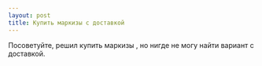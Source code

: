 ```yaml
---
layout: post 
title: Купить маркизы с доставкой 
--- 
```

Посоветуйте, решил купить маркизы , но нигде не могу найти вариант с доставкой.